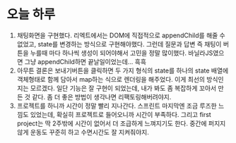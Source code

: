 # 오늘 하루

1. 채팅화면을 구현했다. 리엑트에서는 DOM에 직접적으로 appendChild를 해줄 수 없었고, state를 변경하는 방식으로 구현해야했다. 그런데 질문과 답변 즉 채팅이 버튼을 누를때 마다 하나씩 생성이 되어야해서 고민을 정말 많이했다. 바닐라JS였으면 그냥 appendChild하면 끝날일이었는데... 흑흑 
2. 아무튼 결론은 보내기버튼을 클릭하면 두 가지 형식의 state를 하나의 state 배열에 객체형태로 함께 담아서 map하는 식으로 렌더링을 해주었다. 이게 최선의 방식인지는 모르겠다. 일단 기능은 잘 구현이 되었는데, 내가 봐도 좀 복잡하게 꼬아서 만든 것 같다. 좀 더 좋은 방법이 생각나면 리팩토링해버려야지.
3. 프로젝트를 하니까 시간이 정말 빨리 지나간다. 스프린트 마지막엔 조금 루즈한 느낌도 있었는데, 확실히 프로젝트로 들어오니까 시간이 부족하다. 그리고 first project는 딱 2주밖에 시간이 없어서 더 조급하게 느껴지기도 한다. 중간에 퍼지지 않게 운동도 꾸준히 하고 수면시간도 잘 지켜줘야지.